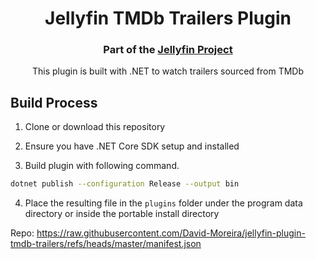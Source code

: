 <h1 align="center">Jellyfin TMDb Trailers Plugin</h1>
<h3 align="center">Part of the <a href="https://jellyfin.org/">Jellyfin Project</a></h3>

<p align="center">
This plugin is built with .NET to watch trailers sourced from TMDb
</p>


## Build Process

1. Clone or download this repository

2. Ensure you have .NET Core SDK setup and installed

3. Build plugin with following command.

```sh
dotnet publish --configuration Release --output bin
```
4. Place the resulting file in the `plugins` folder under the program data directory or inside the portable install directory

Repo: https://raw.githubusercontent.com/David-Moreira/jellyfin-plugin-tmdb-trailers/refs/heads/master/manifest.json

